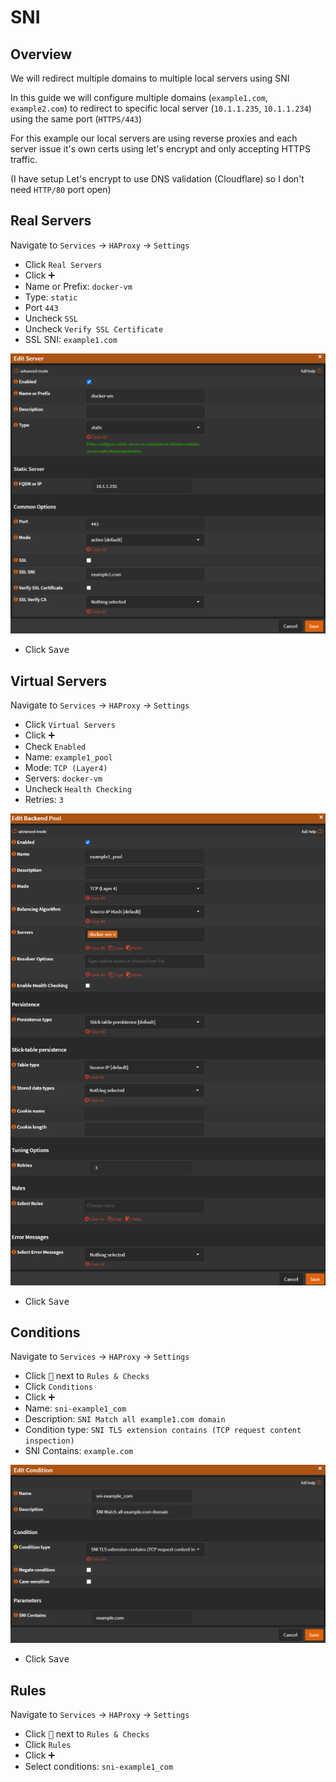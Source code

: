 # SNI

## Overview

We will redirect multiple domains to multiple local servers using SNI

In this guide we will configure multiple domains (`example1.com`, `example2.com`) to redirect to specific local server
(`10.1.1.235`, `10.1.1.234`) using the same port (`HTTPS/443`)

For this example our local servers are using reverse proxies and each server issue it's own certs using let's encrypt
and only accepting HTTPS traffic.

(I have setup Let's encrypt to use DNS validation (Cloudflare) so I don't need `HTTP/80` port open)

## Real Servers

Navigate to `Services` -> `HAProxy` -> `Settings`

- Click `Real Servers`
- Click <kbd>➕</kbd>
- Name or Prefix: `docker-vm`
- Type: `static`
- Port `443`
- Uncheck `SSL`
- Uncheck `Verify SSL Certificate`
- SSL SNI: `example1.com`

![haproxy-server1](img/haproxy-server1.png)

- Click <kbd>Save</kbd>

## Virtual Servers

Navigate to `Services` -> `HAProxy` -> `Settings`

- Click `Virtual Servers`
- Click <kbd>➕</kbd>
- Check `Enabled`
- Name: `example1_pool`
- Mode: `TCP (Layer4)`
- Servers: `docker-vm`
- Uncheck `Health Checking`
- Retries: `3`

![haproxy-virtualpool1](img/haproxy-virtualpool1.png)

- Click <kbd>Save</kbd>

## Conditions

Navigate to `Services` -> `HAProxy` -> `Settings`

- Click <kbd>🔽</kbd> next to `Rules & Checks`
- Click `Conditions`
- Click <kbd>➕</kbd>
- Name: `sni-example1_com`
- Description: `SNI Match all example1.com domain`
- Condition type: `SNI TLS extension contains (TCP request content inspection)`
- SNI Contains: `example.com`

![haproxy-sni-condition1](img/haproxy-sni-condition1.png)

- Click <kbd>Save</kbd>

## Rules

Navigate to `Services` -> `HAProxy` -> `Settings`

- Click <kbd>🔽</kbd> next to `Rules & Checks`
- Click `Rules`
- Click <kbd>➕</kbd>
- Select conditions: `sni-example1_com`
